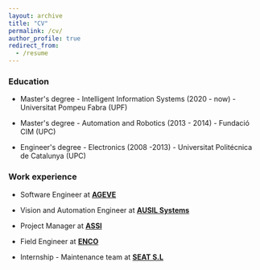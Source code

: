```yaml
---
layout: archive
title: "CV"
permalink: /cv/
author_profile: true
redirect_from:
  - /resume
---
```






### Education

* Master's degree - Intelligent Information Systems (2020 - now) - Universitat Pompeu Fabra (UPF)

* Master's degree - Automation and Robotics (2013 - 2014) - Fundació CIM (UPC)

* Engineer's degree - Electronics (2008 -2013) - Universitat Politécnica de Catalunya (UPC)

  

### Work experience
* Software Engineer at [**AGEVE**](https://ageve.net/)

* Vision and Automation Engineer at [**AUSIL Systems**](http://www.ausilsystems.eu/)

- Project Manager at [**ASSI**](https://www.assi.es/)
  
- Field Engineer at [**ENCO**](https://www.encoweb.com/)
  
- Internship - Maintenance team at [**SEAT S.L**](https://www.seat.es/)
